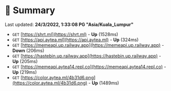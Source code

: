 # 📖 Summary
Last updated: **24/3/2022, 1:33:08 PG "Asia/Kuala_Lumpur"**

- `GET` [https://shrt.ml](https://shrt.ml) - **Up** (1528ms)
- `GET` [https://api.aytea.ml](https://api.aytea.ml) - **Up** (324ms)
- `GET` [https://memeapi.up.railway.app](https://memeapi.up.railway.app) - **Down** (206ms)
- `GET` [https://hastebin.up.railway.app](https://hastebin.up.railway.app) - **Up** (205ms)
- `GET` [https://memeapi.aytea14.repl.co](https://memeapi.aytea14.repl.co) - **Up** (219ms)
- `GET` [https://color.aytea.ml/4b31d6.png](https://color.aytea.ml/4b31d6.png) - **Up** (1489ms)
